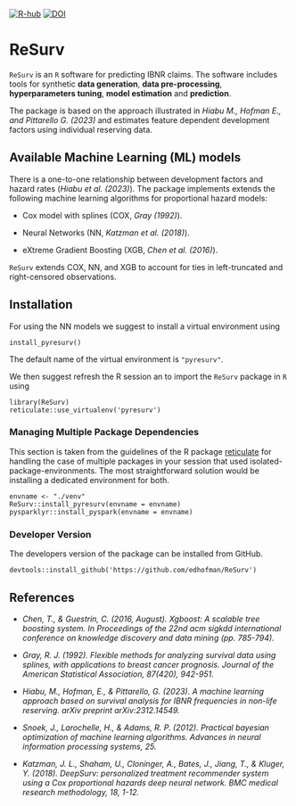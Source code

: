[![R-hub](https://github.com/gpitt71/ReSurv/actions/workflows/rhub.yaml/badge.svg)](https://github.com/gpitt71/ReSurv/actions/workflows/rhub.yaml)
[![DOI](https://zenodo.org/badge/DOI/10.5281/zenodo.10418823.svg)](https://doi.org/10.5281/zenodo.10418823)

# ReSurv

`ReSurv` is an `R` software for predicting IBNR claims. The software includes tools for synthetic **data generation**, **data pre-processing**, **hyperparameters tuning**, **model estimation** and **prediction**.

The package is based on the approach illustrated in *Hiabu M., Hofman E., and Pittarello G. (2023)* and estimates feature dependent development factors using individual reserving data. 


## Available Machine Learning (ML) models

There is a one-to-one relationship between development factors and hazard rates (*Hiabu et al. (2023)*). The package implements extends the following machine learning algorithms for proportional hazard models:

* Cox model with splines (COX, *Gray (1992)*).

* Neural Networks (NN, *Katzman et al. (2018)*).

* eXtreme Gradient Boosting (XGB, *Chen et al. (2016)*).

`ReSurv` extends COX, NN, and XGB to account for ties in left-truncated and right-censored observations.

## Installation

For using the NN models we suggest to install a virtual environment using

```
install_pyresurv()

```

The default name of the virtual environment is `"pyresurv"`.

We then suggest refresh the R session an to import the `ReSurv` package in `R` using 

```
library(ReSurv)
reticulate::use_virtualenv('pyresurv')
```

### Managing Multiple Package Dependencies

This section is taken from the guidelines of the R package [reticulate](https://rstudio.github.io/reticulate/articles/python_dependencies.html) for handling the case of multiple packages in your session that used isolated-package-environments.
The most straightforward solution would be installing a dedicated environment for both.

```
envname <- "./venv"
ReSurv::install_pyresurv(envname = envname)
pysparklyr::install_pyspark(envname = envname)

```


### Developer Version

The developers version of the package can be installed from GitHub.

```
devtools::install_github('https://github.com/edhofman/ReSurv')
```



## References 

- *Chen, T., & Guestrin, C. (2016, August). Xgboost: A scalable tree boosting system. In Proceedings of the 22nd acm sigkdd international conference on knowledge discovery and data mining (pp. 785-794).*

- *Gray, R. J. (1992). Flexible methods for analyzing survival data using splines, with applications to breast cancer prognosis. Journal of the American Statistical Association, 87(420), 942-951.*

- *Hiabu, M., Hofman, E., & Pittarello, G. (2023). A machine learning approach based on survival analysis for IBNR frequencies in non-life reserving. arXiv preprint arXiv:2312.14549.* 

- *Snoek, J., Larochelle, H., & Adams, R. P. (2012). Practical bayesian optimization of machine learning algorithms. Advances in neural information processing systems, 25.*

- *Katzman, J. L., Shaham, U., Cloninger, A., Bates, J., Jiang, T., & Kluger, Y. (2018). DeepSurv: personalized treatment recommender system using a Cox proportional hazards deep neural network. BMC medical research methodology, 18, 1-12.*




